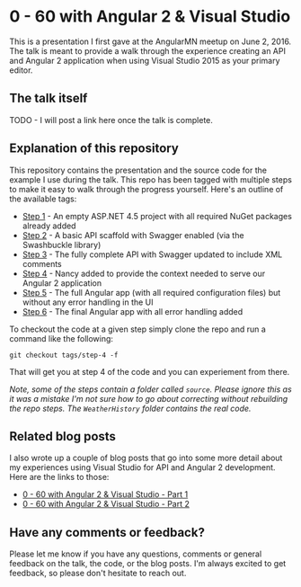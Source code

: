 # 0 - 60 with Angular 2 & Visual Studio

This is a presentation I first gave at the AngularMN meetup on June 2, 2016. The talk is meant to provide a walk through the experience creating an API and Angular 2 application when using Visual Studio 2015 as your primary editor.

## The talk itself

TODO - I will post a link here once the talk is complete.

## Explanation of this repository

This repository contains the presentation and the source code for the example I use during the talk. This repo has been tagged with multiple steps to make it easy to walk through the progress yourself. Here's an outline of the available tags:

- [Step 1](https://github.com/sstorie/presentation-0-60-with-angular2-and-visual-studio/tree/step-1) - An empty ASP.NET 4.5 project with all required NuGet packages already added
- [Step 2](https://github.com/sstorie/presentation-0-60-with-angular2-and-visual-studio/tree/step-2) - A basic API scaffold with Swagger enabled (via the Swashbuckle library)
- [Step 3](https://github.com/sstorie/presentation-0-60-with-angular2-and-visual-studio/tree/step-3) - The fully complete API with Swagger updated to include XML comments
- [Step 4](https://github.com/sstorie/presentation-0-60-with-angular2-and-visual-studio/tree/step-4) - Nancy added to provide the context needed to serve our Angular 2 application
- [Step 5](https://github.com/sstorie/presentation-0-60-with-angular2-and-visual-studio/tree/step-5) - The full Angular app (with all required configuration files) but without any error handling in the UI
- [Step 6](https://github.com/sstorie/presentation-0-60-with-angular2-and-visual-studio/tree/step-6) - The final Angular app with all error handling added

To checkout the code at a given step simply clone the repo and run a command like the following:

`git checkout tags/step-4 -f`

That will get you at step 4 of the code and you can experiement from there.

*Note, some of the steps contain a folder called `source`. Please ignore this as it was a mistake I'm not sure how to go about correcting without rebuilding the repo steps. The `WeatherHistory` folder contains the real code.*

## Related blog posts

I also wrote up a couple of blog posts that go into some more detail about my experiences using Visual Studio for API and Angular 2 development. Here are the links to those:

- [0 - 60 with Angular 2 & Visual Studio - Part 1](https://blog.sstorie.com/0-60-with-angular-2-and-visual-studio-part-1/)
- [0 - 60 with Angular 2 & Visual Studio - Part 2](https://blog.sstorie.com/0-60-with-angular-2-and-visual-studio-part-2/)

## Have any comments or feedback?

Please let me know if you have any questions, comments or general feedback on the talk, the code, or the blog posts. I'm always excited to get feedback, so please don't hesitate to reach out.
